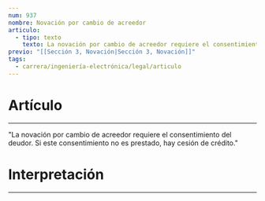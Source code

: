 ```yaml
---
num: 937
nombre: Novación por cambio de acreedor
articulo:
  - tipo: texto
    texto: La novación por cambio de acreedor requiere el consentimiento del deudor. Si este consentimiento no es prestado, hay cesión de crédito.
previo: "[[Sección 3, Novación|Sección 3, Novación]]"
tags:
  - carrera/ingeniería-electrónica/legal/articulo
---
```

# Artículo
---
"La novación por cambio de acreedor requiere el consentimiento del deudor. Si este consentimiento no es prestado, hay cesión de crédito."

# Interpretación
---
